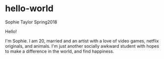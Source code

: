 # hello-world
Sophie Taylor Spring2018

Hello!

I'm Sophie. I am 20, married and an artist with a love of video games, netflix originals, and animals. 
I'm just another socially awkward student with hopes to make a difference in the world, and find happiness. 
